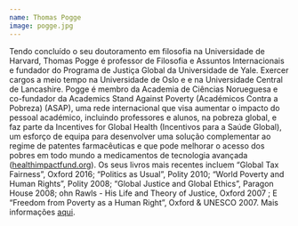 ```yaml
---
name: Thomas Pogge
image: pogge.jpg
---
```

Tendo concluído o seu doutoramento em filosofia na Universidade de Harvard, Thomas Pogge é professor de Filosofia e Assuntos Internacionais e fundador do Programa de Justiça Global da Universidade de Yale. Exercer cargos a meio tempo na Universidade de Oslo e e na Universidade Central de Lancashire. Pogge é membro da Academia de Ciências Norueguesa e co-fundador da Academics Stand Against Poverty (Académicos Contra a Pobreza) (ASAP), uma rede internacional que visa aumentar o impacto do pessoal académico, incluindo professores e alunos, na pobreza global, e faz parte da Incentives for Global Health (Incentivos para a Saúde Global), um esforço de equipa para desenvolver uma solução complementar ao regime de patentes farmacêuticas e que pode melhorar o acesso dos pobres em todo mundo a medicamentos de tecnologia avançada (<a href="http://www.healthimpactfund.org/">healthimpactfund.org</a>). Os seus livros mais recentes incluem “Global Tax Fairness”, Oxford 2016; “Politics as Usual”, Polity 2010; “World Poverty and Human Rights”, Polity 2008; “Global Justice and Global Ethics”, Paragon House 2008; ohn Rawls - His Life and Theory of Justice, Oxford 2007 ; E “Freedom from Poverty as a Human Right”, Oxford & UNESCO 2007.  Mais informações <a href="https://campuspress.yale.edu/thomaspogge/">aqui</a>.
